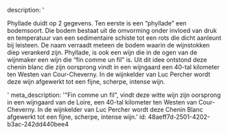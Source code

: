 description: '<p>Phyllade duidt op 2 gegevens. Ten eerste is een “phyllade” een bodemsoort. Die bodem bestaat uit de omvorming onder invloed van druk en temperatuur van een sedimentaire schiste tot een rots die dicht aanleunt bij leisteen. De naam verraadt meteen de bodem waarin de wijnstokken diep verankerd zijn. Phyllade, is ook een wijn die in de ogen van de wijnmaker een wijn die “fin comme un fil” is. Uit dit idee ontstond deze chenin blanc die zijn oorsprong vindt in een wijngaard een 40-tal kilometer ten Westen van Cour-Cheverny. In de wijnkelder van Luc Percher wordt deze wijn afgewerkt tot een fijne, scherpe, intense wijn.</p>'
meta_description: '"Fin comme un fil", vindt deze witte wijn zijn oorsprong in een wijngaard van de Loire, een 40-tal kilometer ten Westen van Cour-Cheverny. In de wijnkelder van Luc Percher wordt deze Chenin Blanc afgewerkt tot een fijne, scherpe, intense wijn.'
id: 48aeff7d-2501-4202-b3ac-242dd440bee4
